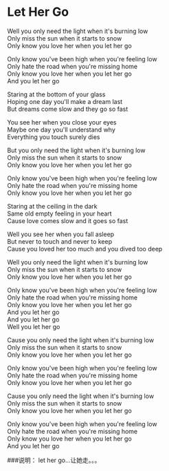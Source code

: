Let Her Go
===========

Well you only need the light when it's burning low  
Only miss the sun when it starts to snow  
Only know you love her when you let her go  

Only know you've been high when you're feeling low  
Only hate the road when you're missing home  
Only know you love her when you let her go  
And you let her go

Staring at the bottom of your glass  
Hoping one day you'll make a dream last  
But dreams come slow and they go so fast  

You see her when you close your eyes  
Maybe one day you'll understand why  
Everything you touch surely dies  

But you only need the light when it's burning low  
Only miss the sun when it starts to snow  
Only know you love her when you let her go  

Only know you've been high when you're feeling low  
Only hate the road when you're missing home  
Only know you love her when you let her go  

Staring at the ceiling in the dark  
Same old empty feeling in your heart  
Cause love comes slow and it goes so fast  

Well you see her when you fall asleep  
But never to touch and never to keep  
Cause you loved her too much and you dived too deep  

Well you only need the light when it's burning low  
Only miss the sun when it starts to snow  
Only know you love her when you let her go  

Only know you've been high when you're feeling low  
Only hate the road when you're missing home  
Only know you love her when you let her go  
And you let her go  
And you let her go  
Well you let her go  

Cause you only need the light when it's burning low  
Only miss the sun when it starts to snow  
Only know you love her when you let her go  

Only know you've been high when you're feeling low  
Only hate the road when you're missing home  
Only know you love her when you let her go  

Cause you only need the light when it's burning low  
Only miss the sun when it starts to snow   
Only know you love her when you let her go  

Only know you've been high when you're feeling low  
Only hate the road when you're missing home  
Only know you love her when you let her go  
And you let her go  

###说明：
let her go...让她走。。。

